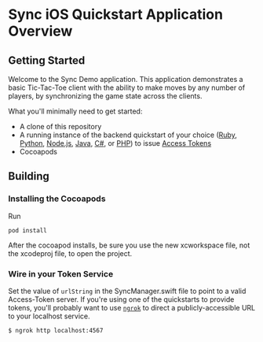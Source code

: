# Sync iOS Quickstart Application Overview

## Getting Started

Welcome to the Sync Demo application.  This application demonstrates a basic Tic-Tac-Toe client with the ability to make moves by any number of players, by synchronizing the game state across the clients.

What you'll minimally need to get started:

- A clone of this repository
- A running instance of the backend quickstart of your choice ([Ruby](https://github.com/TwilioDevEd/sync-quickstart-ruby), [Python](https://github.com/TwilioDevEd/sync-quickstart-python), [Node.js](https://github.com/TwilioDevEd/sync-quickstart-node), [Java](https://github.com/TwilioDevEd/sync-quickstart-java), [C#](https://github.com/TwilioDevEd/sync-quickstart-csharp), or [PHP](https://github.com/TwilioDevEd/sync-quickstart-php)) to issue [Access Tokens](https://www.twilio.com/docs/api/sync/identity-and-access-tokens)
- Cocoapods

## Building

### Installing the Cocoapods

Run
```
pod install
```

After the cocoapod installs, be sure you use the new xcworkspace file, not the xcodeproj file, to open the project.

### Wire in your Token Service

Set the value of `urlString` in the SyncManager.swift file to point to a valid Access-Token server. If you're using one of the quickstarts to provide tokens, you'll probably want to use [`ngrok`](http://ngrok.io) to direct a publicly-accessible URL to your localhost service.

```bash
$ ngrok http localhost:4567
```
